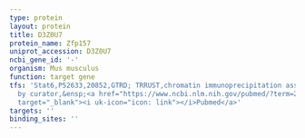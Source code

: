 ```yaml
---
type: protein
layout: protein
title: D3Z0U7
protein_name: Zfp157
uniprot_accession: D3Z0U7
ncbi_gene_id: '-'
organism: Mus musculus
function: target gene
tfs: 'Stat6,P52633,20852,GTRD; TRRUST,chromatin immunoprecipitation assay; inferred
  by curator,&ensp;<a href="https://www.ncbi.nlm.nih.gov/pubmed/?term=23315963%5Buid%5D"
  target="_blank"><i uk-icon="icon: link"></i>Pubmed</a>'
targets: ''
binding_sites: ''
---
```

